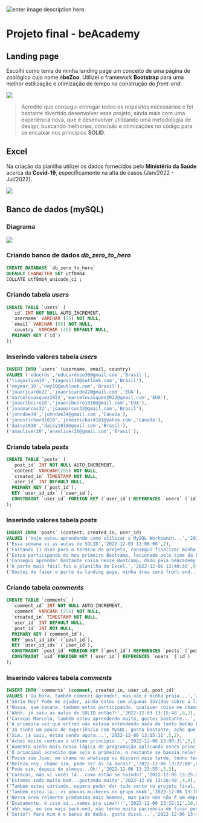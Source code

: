 ![enter image description here](https://www.beacademy.com.br/wp-content/uploads/2019/11/Logo-Topo.png)
# Projeto final - beAcademy

## Landing page
Escolhi como tema de minha landing page um conceito de uma página de zoológico cujo nome é**beZoo**.
Utilizei o framework **Bootstrap** para uma melhor estilização e otimização de tempo na construção do *front-end*. 

![](https://phx02pap001files.storage.live.com/y4mHw8XASJXKE8UlTOCK9gHqd59rwEZlv2XnEzm2uThztBoFg4MhVt4QEXiK9PCfvHh-WtLnUXXXtoCwrpJsVy471lYCoNJk_ABTuYdBMRAk18hf78KhQ06nnA09B0y1hQVOrIogvaIM1gyv-JjVsv5l8cDPcFRzIDbKqSrycVjNSS1dn5qhQmQi2ytVsGCVtYw20taKQw8jd2tHrzKS_-kMUoJrQYyNuJxkWd4VCzHBHE?encodeFailures=1&width=881&height=389)
> Acredito que consegui entregar todos os requisitos necessários e foi bastante divertido desenvolver esse projeto, ainda mais com uma experiência nova, que é desenvolver utilizando uma metodologia de design, buscando melhorias, concisão e otimizações no código para se encaixar nos princípios **SOLID**.

## Excel
Na criação da planilha utilizei os dados fornecidos pelo **Ministério da Saúde** acerca da **Covid-19**, especificamente na alta de casos (Jan/2022 - Jul/2022).

![](https://phx02pap001files.storage.live.com/y4mE7fim1hnYS9G4lGvXX0QeKfUutv1qYN6nJJ8aEGO37fcp02a-Avndlc6w5hloShi69AM73M-Qpyh3dZ3cCRPyQjzkcNL7DySCXIS5XS1aV4ruNmkwTP6dAtMlNE6t1vsY0zyW_PVGbLcryBtrTJHEfOYnNM6YTSsx7ClEI4i_WGb3jMSGUWOltMhwluhVlkhORx1fgmIi9zQHwe8QEm6z6-nMheKcL_q517sbkqIORs?encodeFailures=1&width=881&height=481)

## Banco de dados (mySQL)
### Diagrama
![](https://phx02pap001files.storage.live.com/y4my2FUp6f4y_F76AmUEYmYB7wzVMM6oPNrMdlYxMiOQ3KisWpvdsYR3bIpbHBfGGejRE8_oE54Y8YdWFrMFDtRvD5raXejke2WdHhxzi73u4vD2TT4jqZJP5lWbhRC7AEB6oiBABQj4v0zPfIAkJlNYXuhdA38xangFm_S7oCJDU7TT9GjUgIZncA8SmM3JlpRJZHwsBIm25riRKaOqGrHpdCc-T8PSZdDd7cJnwbb0pg?encodeFailures=1&width=220&height=133)

### Criando banco de dados *db_zero_to_hero*
```sql
CREATE DATABASE `db_zero_to_hero` 
DEFAULT CHARACTER SET utf8mb4 
COLLATE utf8mb4_unicode_ci ;
``` 
### Criando tabela *users*
```sql
CREATE TABLE `users` (
  `id` INT NOT NULL AUTO_INCREMENT,
  `username` VARCHAR (55) NOT NULL,
  `email` VARCHAR (55) NOT NULL,
  `country` VARCHAR (45) DEFAULT NULL,
  PRIMARY KEY (`id`)
);
```
### Inserindo valores tabela *users*
```sql
INSERT INTO `users` (username, email, country)
VALUES ('educrds','educardoso30@gmail.com','Brasil'),
('tiagosliva10','tiagosil10@outlook.com','Brasil'),
('neymar_10','ney10@outlook.com','Brasil'),
('joaoricardo22','joaoricardo22@gmail.com','EUA'),
('marcelovasquez2022','marcelovasquez2022@gmail.com','EUA'),
('joaoribeiro10','joaoribeiro1010@gmail.com','EUA'),
('joaomarcos32','joaomarcos32@gmail.com','Brasil'),
('johndoe34','johndoe34@gmail.com','Canada'),
('jonesrichard1010','jonesrichard101@yahoo.com','Canada'),
('daisy1010','daisy1010@gmail.com','Brasil'),
('anaoliver20','anaoliver20@gmail.com','Brasil');
```
### Criando tabela *posts*
```sql
CREATE TABLE `posts` (
  `post_id` INT NOT NULL AUTO_INCREMENT,
  `content` VARCHAR(255) NOT NULL,
  `created_in` TIMESTAMP NOT NULL,
  `user_id` INT DEFAULT NULL,
  PRIMARY KEY (`post_id`),
  KEY `user_id_idx` (`user_id`),
  CONSTRAINT `user_id` FOREIGN KEY (`user_id`) REFERENCES `users` (`id`)
);
```
### Inserindo valores tabela *posts*
```sql
INSERT INTO `posts` (content, created_in, user_id)
VALUES ('Hoje estou aprendendo como utilizar o MySQL Workbench...','2022-12-01 13:25:05',1),
('Essa semana vi as aulas de SOLID','2022-12-03 13:06:06',2),
('Faltando 11 dias para o término do projeto, consegui finalizar minha landing page','2022-12-03 13:07:14',3),
('Estou participando do meu primeiro Bootcamp, lecionado pelo time da beAcademy','2022-12-03 13:09:30',4),
('Consegui aprender bastante coisa nesse Bootcamp, dado pela beAcademy','2022-12-03 13:09:30',5),
('A parte mais fácil foi a planilha do Excel.','2022-12-06 13:40:30',9),
('Gostei de fazer a parte da landing page, minha área será front-end...','2022-12-06 13:41:00',1);
```
### Criando tabela *comments*
```sql
CREATE TABLE `comments` (
  `comment_id` INT NOT NULL AUTO_INCREMENT,
  `comment` VARCHAR (255) NOT NULL,
  `created_in` TIMESTAMP NOT NULL,
  `user_id` INT DEFAULT NULL,
  `post_id` INT NOT NULL,
  PRIMARY KEY (`comment_id`),
  KEY `post_id_idx` (`post_id`),
  KEY `user_id_idx` (`user_id`),
  CONSTRAINT `post_id` FOREIGN KEY (`post_id`) REFERENCES `posts` (`post_id`),
  CONSTRAINT `uid` FOREIGN KEY (`user_id`) REFERENCES `users` (`id`)
);
```
### Inserindo valores tabela *comments*
```sql
INSERT INTO `comments` (comment, created_in, user_id, post_id)
VALUES ('Da hora, também comecei aprender, mas não é minha praia...','2022-12-01 13:30:43',3,1),
('Sério Ney? Pode me ajudar, ainda estou com algumas dúvidas sobre a landing page','2022-12-03 13:12:48',6,3),
('Nossa, que bacana, também estou participando, qualquer coisa me chama','2022-12-03 12:12:48',5,4),
('Ahhh, já saiu as aulas de SOLID então?!','2022-12-03 13:15:48',8,2),
('Caracas Marcelo, também estou aprendendo muito, gostei bastante...','2022-12-03 13:11:30',7,5),
('A primeira vez que entrei não estava entendendo nada de tanto botão kkkk...','2022-12-06 12:30:32',4,1),
('Já tinha um pouco de experiência com MySQL, gosto bastante, acho que vou me especializar nele!!!','2022-12-06 12:33:31',2,1),
('Sim, já saiu, estou vendo agora...','2022-12-06 13:15:11',3,2),
('Achei muito confuso o ultimo princípio...','2022-12-06 13:00:31',5,2),
('Aumenta ainda mais nossa lógica de programação aplicando esses princípios','2022-12-06 12:55:31',7,2),
('O principal acredito que seja o primeiro, o restante se baseia nele!','2022-12-06 12:56:31',1,2),
('Posso sim Joao, me chama no whatsapp ou discord mais tarde, tenho tempo para te ajudar hoje!','2022-12-06 13:20:31',3,3),
('Beleza ney, chamo sim, pode ser às 14 horas?','2022-12-06 13:22:00',6,3),
('Pode sim, depois do almoço...Ok!','2022-12-06 13:23:55',3,3),
('Caracas, não vi vocês lá...como estão se saindo?','2022-12-06 13:25:21',6,4),
('Estamos indo muito bem...gostando muito','2022-12-06 13:26:40',4,4),
('Também estou curtindo, espero poder dar tudo certo no projeto final, estou me esforçando ao máximo','2022-12-06 13:27:05',5,4),
('Também estou lá...vi poucas mulheres no grupo kkkk','2022-12-06 13:30:21',10,5),
('Nessa área relmente predomina mais homens, mas para nós não é um empecilho rs','2022-12-06 13:31:44',11,5),
('Exatamente, é isso aí...vamos pra cima!!!','2022-12-06 13:32:11',10,5),
('ahh não, eu sou mais back-end, não tenho muita paciencia de ficar personalizando página kkkk','2022-12-06 13:42:30',9,7),
('Sério?! Para mim é o banco de dados, gosto disso...','2022-12-06 13:44:30',9,6);
```
